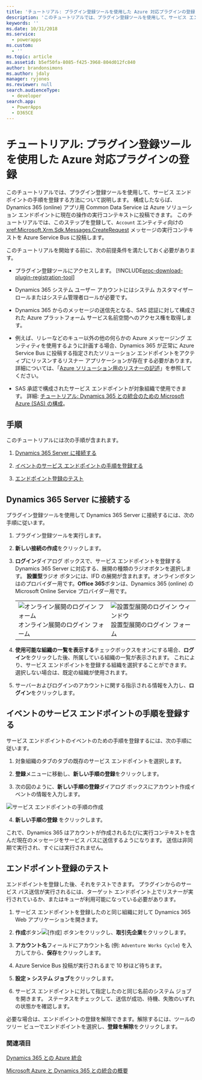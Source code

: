 ```yaml
---
title: 'チュートリアル: プラグイン登録ツールを使用した Azure 対応プラグインの登録 (アプリ用 Common Data Service) | Microsoft Docs'
description: 'このチュートリアルでは、プラグイン登録ツールを使用して、サービス エンドポイントの手順を登録する方法について説明します。 '
keywords: ''
ms.date: 10/31/2018
ms.service:
  - powerapps
ms.custom:
  - ''
ms.topic: article
ms.assetid: b5ef50fa-8085-f425-3968-804d012fc840
author: brandonsimons
ms.author: jdaly
manager: ryjones
ms.reviewer: null
search.audienceType:
  - developer
search.app:
  - PowerApps
  - D365CE
---
```


# <a name="tutorial-register-an-azure-aware-plug-in-using-the-plug-in-registration-tool"></a>チュートリアル: プラグイン登録ツールを使用した Azure 対応プラグインの登録

<!-- https://docs.microsoft.com/en-us/dynamics365/customer-engagement/developer/walkthrough-register-azure-aware-plug-in-using-plug-in-registration-tool -->

このチュートリアルでは、プラグイン登録ツールを使用して、サービス エンドポイントの手順を登録する方法について説明します。 構成したならば、Dynamics 365 (online) アプリ用 Common Data Service は Azure ソリューション エンドポイントに現在の操作の実行コンテキストに投稿できます。 このチュートリアルでは、このステップを登録して、`Account` エンティティ向けの <xref:Microsoft.Xrm.Sdk.Messages.CreateRequest> メッセージの実行コンテキストを Azure Service Bus に投稿します。  
  
 このチュートリアルを開始する前に、次の前提条件を満たしておく必要があります。  
  
-   プラグイン登録ツールにアクセスします。 [!INCLUDE[proc-download-plugin-registration-tool](../../includes/proc-download-plugin-registration-tool.md)]
  
-   Dynamics 365 システム ユーザー アカウントにはシステム カスタマイザー ロールまたはシステム管理者ロールが必要です。 
  
-   Dynamics 365 からのメッセージの送信先となる、SAS 認証に対して構成された Azure プラットフォーム サービス名前空間へのアクセス権を取得します。  
  
  
-   例えば、リレーなどのキュー以外の他の何らかの Azure メッセージング エンティティを使用するように計画する場合、Dynamics 365 が正常に Azure Service Bus に投稿する指定されたソリューション エンドポイントをアクティブにリッスンするリスナー アプリケーションが存在する必要があります。 詳細については、「[Azure ソリューション用のリスナーの記述](write-listener-application-azure-solution.md)」を参照してください。  
  
-   SAS 承認で構成されたサービス エンドポイントが対象組織で使用できます。 詳細: [チュートリアル: Dynamics 365 との統合のための Microsoft Azure (SAS) の構成](walkthrough-configure-azure-sas-integration.md)。  
  
## <a name="steps"></a>手順  
 このチュートリアルには次の手順が含まれます。  
  
1.  [Dynamics 365 Server に接続する](#BKMK_Connect)  
  
2.  [イベントのサービス エンドポイントの手順を登録する](#BKMK_Register)  
  
3.  [エンドポイント登録のテスト](#BKMK_Test)  
  
<a name="BKMK_Connect"></a>   
## <a name="connect-to-the-dynamics-365-server"></a>Dynamics 365 Server に接続する  
 プラグイン登録ツールを使用して Dynamics 365 Server に接続するには、次の手順に従います。  
  
1.  プラグイン登録ツールを実行します。  
  
2.  **新しい接続の作成**をクリックします。  
  
3.  **ログイン**ダイアログ ボックスで、サービス エンドポイントを登録する Dynamics 365 Server に対応する、展開の種類のラジオボタンを選択します。 **設置型**ラジオ ボタンには、IFD の展開が含まれます。オンラインボタンはのプロバイダー用です。**Office 365**ボタンは、Dynamics 365 (online) の Microsoft Online Service プロバイダー用です。  
  
    |||  
    |-|-|  
    |![オンライン展開のログイン フォーム](media/crm-v6s-pr.png "オンライン展開のログイン フォーム")<br />オンライン展開のログイン フォーム|![設置型展開のログイン ウィンドウ](media/crm-v6s-pr-login-onprem.png "設置型展開のログイン ウィンドウ")<br />設置型展開のログイン フォーム|  
  
4.  **使用可能な組織の一覧を表示する**チェックボックスをオンにする場合、**ログイン**をクリックした後、所属している組織の一覧が表示されます。 これにより、サービス エンドポイントを登録する組織を選択することができます。 選択しない場合は、既定の組織が使用されます。  
  
5.  サーバーおよびログインのアカウントに関する指示される情報を入力し、**ログイン**をクリックします。  
  
<a name="BKMK_Register"></a>   
## <a name="register-a-service-endpoint-step-for-an-event"></a>イベントのサービス エンドポイントの手順を登録する  
 サービス エンドポイントのイベントのための手順を登録するには、次の手順に従います。  
  
1.  対象組織のタブのタブの既存のサービス エンドポイントを選択します。  
  
2.  **登録**メニューに移動し、**新しい手順の登録**をクリックします。  
  
3.  次の図のように、**新しい手順の登録**ダイアログ ボックスにアカウント作成イベントの情報を入力します。

 ![サービス エンドポイントの手順の作成](media/crm-v6s-pr-service-endpoint-step.png "サービス エンドポイントの手順の作成")
  
4.  **新しい手順の登録** をクリックします。  
  
 これで、Dynamics 365 はアカウントが作成されるたびに実行コンテキストを含んだ現在のメッセージをサービス バスに送信するようになります。 送信は非同期で実行され、すぐには実行されません。  
  
<a name="BKMK_Test"></a>   
## <a name="test-the-endpoint-registration"></a>エンドポイント登録のテスト  
 エンドポイントを登録した後、それをテストできます。 プラグインからのサービス バス送信が実行されるには、ターゲット エンドポイント上でリスナーが実行されているか、またはキューが利用可能になっている必要があります。  
  
1.  サービス エンドポイントを登録したのと同じ組織に対して Dynamics 365 Web アプリケーションを開きます。  
  
2.  **作成**ボタン![[作成] ボタン](media/crm-v6s-wa-create-icon.PNG "[作成] ボタン")をクリックし、**取引先企業**をクリックします。  
  
3.  **アカウント名**フィールドにアカウント名 (例: `Adventure Works Cycle`) を入力してから、**保存**をクリックします。  
  
4.  Azure Service Bus 投稿が実行されるまで 10 秒ほど待ちます。  
  
5.  **設定 > システム ジョブ**をクリックします。  
  
6.  サービス エンドポイントに対して指定したのと同じ名前のシステム ジョブを開きます。 ステータスをチェックして、送信が成功、待機、失敗のいずれの状態かを確認します。  
  
 必要な場合は、エンドポイントの登録を解除できます。解除するには、ツールのツリー ビューでエンドポイントを選択し、**登録を解除**をクリックします。  
  
### <a name="see-also"></a>関連項目  
 [Dynamics 365 との Azure 統合](azure-integration.md)
 
 [Microsoft Azure と Dynamics 365 との統合の概要](azure-integration.md)
